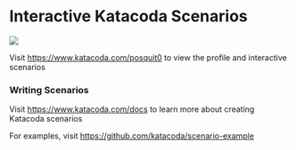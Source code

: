 # Interactive Katacoda Scenarios

[![](http://shields.katacoda.com/katacoda/posquit0/count.svg)](https://www.katacoda.com/posquit0 "Get your profile on Katacoda.com")

Visit https://www.katacoda.com/posquit0 to view the profile and interactive scenarios

### Writing Scenarios
Visit https://www.katacoda.com/docs to learn more about creating Katacoda scenarios

For examples, visit https://github.com/katacoda/scenario-example
